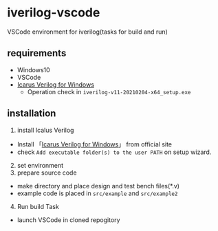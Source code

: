# iverilog-vscode
VSCode environment for iverilog(tasks for build  and run)



## requirements
- Windows10
- VSCode
- [Icarus Verilog for Windows](http://bleyer.org/icarus/)
  - Operation check in `iverilog-v11-20210204-x64_setup.exe`
## installation
1. install Icalus Verilog
- Install 「[Icarus Verilog for Windows](http://bleyer.org/icarus/)」 from official site
- check `Add executable folder(s) to the user PATH` on setup wizard.
2. set environment
3. prepare source code
- make directory and place design and test bench files(*.v)
- example code is placed in `src/example` and  `src/example2`
4. Run build Task
- launch VSCode in cloned repogitory